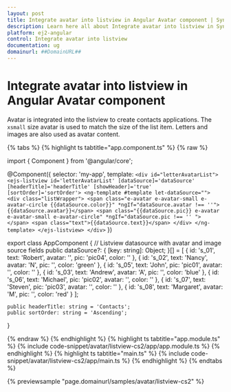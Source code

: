 ```yaml
---
layout: post
title: Integrate avatar into listview in Angular Avatar component | Syncfusion
description: Learn here all about Integrate avatar into listview in Syncfusion Angular Avatar component of Syncfusion Essential JS 2 and more.
platform: ej2-angular
control: Integrate avatar into listview 
documentation: ug
domainurl: ##DomainURL##
---
```


# Integrate avatar into listview in Angular Avatar component

Avatar is integrated into the listview to create contacts applications. The `xsmall` size avatar is
used to match the size of the list item. Letters and images are also used as avatar content.

{% tabs %}
{% highlight ts tabtitle="app.component.ts" %}
{% raw %}

import { Component } from '@angular/core';

@Component({
    selector: 'my-app',
    template: `
    <div id="letterAvatarList">
        <ejs-listview id='letterAvatarList' [dataSource]='dataSource' [headerTitle]='headerTitle' [showHeader]='true' [sortOrder]='sortOrder'>
            <ng-template #template let-dataSource="">
                <div class="listWrapper">
                    <span class="e-avatar e-avatar-small e-avatar-circle {{dataSource.color}}" *ngIf="dataSource.avatar !== ''">{{dataSource.avatar}}</span>
                    <span class="{{dataSource.pic}} e-avatar e-avatar-small e-avatar-circle" *ngIf="dataSource.pic !== '' "> </span>
                    <span class="text">{{dataSource.text}}</span>
                </div>
            </ng-template>
        </ejs-listview>
    </div>
    `
})

export class AppComponent { 
     // Listview datasource with avatar and image source fields
     public dataSource?: { [key: string]: Object; }[] = [
        { id: 's_01', text: 'Robert', avatar: '', pic: 'pic04', color: '' },
        { id: 's_02', text: 'Nancy', avatar: 'N', pic: '', color: 'green' },
        { id: 's_05', text: 'John', pic: 'pic01', avatar: '', color: '' },
        { id: 's_03', text: 'Andrew', avatar: 'A', pic: '', color: 'blue' },
        { id: 's_06', text: 'Michael', pic: 'pic02', avatar: '', color: '' },
        { id: 's_07', text: 'Steven', pic: 'pic03', avatar: '', color: '' },
        { id: 's_08', text: 'Margaret', avatar: 'M', pic: '', color: 'red' }
    ];

    public headerTitle: string = 'Contacts';
    public sortOrder: string = 'Ascending';
}

{% endraw %}
{% endhighlight %}
{% highlight ts tabtitle="app.module.ts" %}
{% include code-snippet/avatar/listview-cs2/app/app.module.ts %}
{% endhighlight %}
{% highlight ts tabtitle="main.ts" %}
{% include code-snippet/avatar/listview-cs2/app/main.ts %}
{% endhighlight %}
{% endtabs %}
  
{% previewsample "page.domainurl/samples/avatar/listview-cs2" %}
